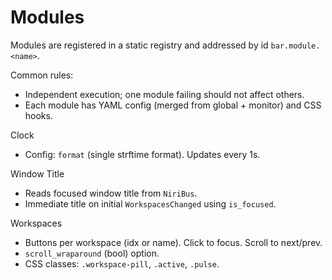 # Modules

Modules are registered in a static registry and addressed by id `bar.module.<name>`.

Common rules:
- Independent execution; one module failing should not affect others.
- Each module has YAML config (merged from global + monitor) and CSS hooks.

Clock
- Config: `format` (single strftime format). Updates every 1s.

Window Title
- Reads focused window title from `NiriBus`.
- Immediate title on initial `WorkspacesChanged` using `is_focused`.

Workspaces
- Buttons per workspace (idx or name). Click to focus. Scroll to next/prev.
- `scroll_wraparound` (bool) option.
- CSS classes: `.workspace-pill`, `.active`, `.pulse`.

